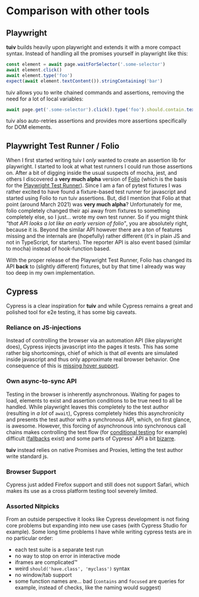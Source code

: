 # Comparison with other tools

## Playwright

**tuiv** builds heavily upon playwright and extends it with a more compact syntax.
Instead of handling all the promises yourself in playwright like this:

```js
const element = await page.waitForSelector('.some-selector')
await element.click()
await element.type('foo')
expect(await element.textContent()).stringContaining('bar')
```

tuiv allows you to write chained commands and assertions, removing the need for a lot of local variables:

```js
await page.get('.some-selector').click().type('foo').should.contain.text('bar')
```

tuiv also auto-retries assertions and provides more assertions specifically for DOM elements.

## Playwright Test Runner / Folio

When I first started writing tuiv I *only* wanted to create an assertion lib for playwright. I started to look at what test runners I could run those assertions on. After a bit of digging inside the usual suspects of mocha, jest, and others I discovered a **very much alpha** version of [Folio](https://github.com/microsoft/folio) (which is the basis for the [Playwright Test Runner](https://playwright.dev/docs/test-intro)). Since I am a fan of pytest fixtures I was rather excited to have found a fixture-based test runner for javascript and started using Folio to run tuiv assertions. But, did I mention that Folio at that point (around March 2021) was **very much alpha**? Unfortunately for me, folio completely changed their api away from fixtures to something completely else, so I just… wrote my own test runner. So if you might think *"that API looks a lot like an early version of folio"*, you are absolutely right, because it is. Beyond the similar API however there are a ton of features missing and the internals are (hopefully) rather different (it's in plain JS and not in TypeScript, for starters). The reporter API is also event based (similar to mocha) instead of hook-function based.

With the proper release of the Playwright Test Runner, Folio has changed its API **back** to (slightly different) fixtures, but by that time I already was way too deep in my own implementation.


## Cypress

Cypress is a clear inspiration for **tuiv** and while Cypress remains a great and polished tool for e2e testing, it has some big caveats.

### Reliance on JS-injections

Instead of controlling the browser via an automation API (like playwright does), Cypress injects javascript into the pages it tests. This has some rather big shortcomings, chief of which is that *all* events are simulated inside javascript and thus only approximate real browser behavior. One consequence of this is [missing hover support](https://github.com/cypress-io/cypress/issues/10).


### Own async-to-sync API

Testing in the browser is inherently asynchronous. Waiting for pages to load, elements to exist and assertion conditions to be true need to all be handled. While playwright leaves this completely to the test author (resulting in *a lot* of `await`), Cypress completely hides this asynchronicity and presents the test author with a synchronous API, which, on first glance, is awesome. However, this forcing of asynchronous into synchronous call chains makes controlling the test flow (for [conditional testing](https://docs.cypress.io/guides/core-concepts/conditional-testing.html) for example) difficult ([fallbacks](https://docs.cypress.io/api/commands/then.html) exist) and some parts of Cypress' API a bit [bizarre](https://docs.cypress.io/api/commands/its.html).

**tuiv** instead relies on native Promises and Proxies, letting the test author write standard js.

### Browser Support

Cypress just added Firefox support and still does not support Safari, which makes its use as a cross platform testing tool severely limited.


### Assorted Nitpicks

From an outside perspective it looks like Cypress development is not fixing core problems but expanding into new use cases (with Cypress Studio for example).
Some long time problems I have while writing cypress tests are in no particular order:

- each test suite is a separate test run
- no way to stop on error in interactive mode
- iframes are complicated™
- weird `should('have.class', 'myclass')` syntax
- no window/tab support
- some function names are… bad (`contains` and `focused` are queries for example, instead of checks, like the naming would suggest)
